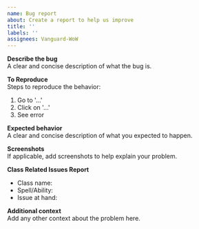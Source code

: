```yaml
---
name: Bug report
about: Create a report to help us improve
title: ''
labels: ''
assignees: Vanguard-WoW
---
```


**Describe the bug**  
A clear and concise description of what the bug is.

**To Reproduce**  
Steps to reproduce the behavior:  
1. Go to '...'  
2. Click on '...'  
3. See error

**Expected behavior**  
A clear and concise description of what you expected to happen.

**Screenshots**  
If applicable, add screenshots to help explain your problem.

**Class Related Issues Report**  
- Class name:  
- Spell/Ability:  
- Issue at hand:

**Additional context**  
Add any other context about the problem here.

